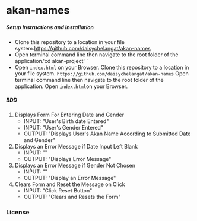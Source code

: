 # akan-names

##### Setup Instructions and Installation

- Clone this repository to a location in your file system.https://github.com/daisychelangat/akan-names
- Open terminal command line then navigate to the root folder of the application.'cd akan-project' `
- Open `index.html` on your Browser.
Clone this repository to a location in your file system. `https://github.com/daisychelangat/akan-names`
Open terminal command line then navigate to the root folder of the application.
Open `index.html`on your Browser.

##### BDD

1. Displays Form For Entering Date and Gender
   - INPUT: "User's Birth date Entered"
   - INPUT: "User's Gender Entered"
   - OUTPUT: "Displays User's Akan Name According to Submitted Date and Gender"
2. Displays an Error Message if Date Input Left Blank
   - INPUT: ""
   - OUTPUT: "Displays Error Message"
3. Displays an Error Message if Gender Not Chosen
   - INPUT: ""
   - OUTPUT: "Display an Error Message"
4. Clears Form and Reset the Message on Click
   - INPUT: "Click Reset Button"
   - OUTPUT: "Clears and Resets the Form"




### License
